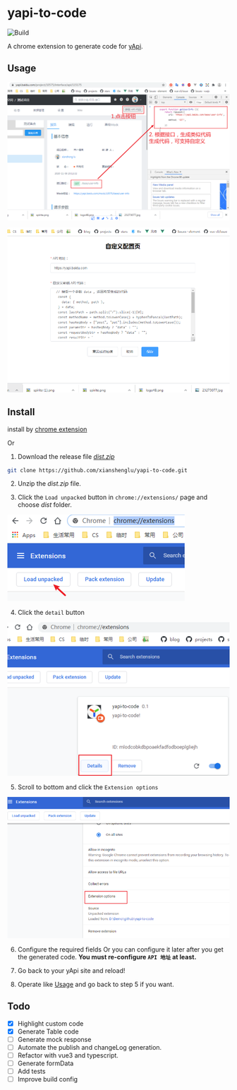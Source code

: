 # yapi-to-code

![Build](https://github.com/xianshenglu/yapi-to-code/workflows/Build/badge.svg)

A chrome extension to generate code for [yApi](https://github.com/YMFE/yapi).

## Usage

![](./public/static/images/getApiCode.png)

![](./public/static/images/optionsPage.png)

## Install

install by [chrome extension](https://chrome.google.com/webstore/detail/yapi-to-code/opdpdamkglmplgokmneddngabjpcailp)

Or

1. Download the release file _[dist.zip](https://github.com/xianshenglu/yapi-to-code/raw/master/dist.zip)_

```bash
git clone https://github.com/xianshenglu/yapi-to-code.git
```

2. Unzip the _dist.zip_ file.

3. Click the `Load unpacked` button in `chrome://extensions/` page and choose _dist_ folder.

![](./public/static/images/loadUnpacked.png)

4. Click the `detail` button

![](./public/static/images/extensionPage.png)

5. Scroll to bottom and click the `Extension options`

![](./public/static/images/detailPage.png)

6. Configure the required fields Or you can configure it later after you get the generated code. **You must re-configure `API 地址` at least.**

7. Go back to your yApi site and reload!

8. Operate like [Usage](#usage) and go back to step 5 if you want.

## Todo

- [x] Highlight custom code
- [x] Generate Table code
- [ ] Generate mock response
- [ ] Automate the publish and changeLog generation.
- [ ] Refactor with vue3 and typescript.
- [ ] Generate formData
- [ ] Add tests
- [ ] Improve build config
